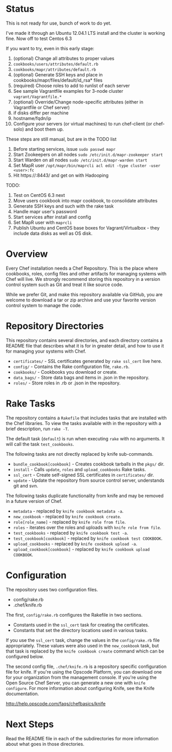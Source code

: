 Status
======

This is not ready for use, bunch of work to do yet.

I've made it through an Ubuntu 12.04.1 LTS install and the cluster is working fine.  Now off to test Centos 6.3

If you want to try, even in this early stage:

1. (optional) Change all attributes to proper values
  1. ```cookbooks/users/attributes/default.rb```
  1. ```cookbooks/mapr/attributes/default.rb```
1. (optional) Generate SSH keys and place in cookbooks/mapr/files/default/id_rsa* files
1. (required) Choose roles to add to runlist of each server
  1. See sample Vagrantfile examples for 3-node cluster ```vagrant/Vagrantfile.*```
1. (optional) Override/Change node-specific attributes (either in Vagrantfile or Chef server)
  1. if disks differ per machine
  1. hostname/fqdn/ip
1. Configure your servers (or virtual machines) to run chef-client (or chef-solo) and boot them up.

These steps are still manual, but are in the TODO list
1. Before starting services, issue ```sudo passwd mapr```
1. Start Zookeepers on all nodes ```sudo /etc/init.d/mapr-zookeeper start```
1. Start Warden on all nodes ```sudo /etc/init.d/mapr-warden start```
1. Set MapR user ```/opt/mapr/bin/maprcli acl edit -type cluster -user <user>:fc```
1. Hit https://<webserver-node-hostname>:8443/ and get on with Hadooping

TODO:
1. Test on CentOS 6.3 next
1. Move users cookbook into mapr cookbook, to consolidate attributes
1. Generate SSH keys and such with the rake task
1. Handle mapr user's password
1. Start services after install and config
1. Set MapR user with ```maprcli```
1. Publish Ubuntu and CentOS base boxes for Vagrant/Virtualbox - they include data disks as well as OS disk.


Overview
========

Every Chef installation needs a Chef Repository. This is the place where cookbooks, roles, config files and other artifacts for managing systems with Chef will live. We strongly recommend storing this repository in a version control system such as Git and treat it like source code.

While we prefer Git, and make this repository available via GitHub, you are welcome to download a tar or zip archive and use your favorite version control system to manage the code.

Repository Directories
======================

This repository contains several directories, and each directory contains a README file that describes what it is for in greater detail, and how to use it for managing your systems with Chef.

* `certificates/` - SSL certificates generated by `rake ssl_cert` live here.
* `config/` - Contains the Rake configuration file, `rake.rb`.
* `cookbooks/` - Cookbooks you download or create.
* `data_bags/` - Store data bags and items in .json in the repository.
* `roles/` - Store roles in .rb or .json in the repository.

Rake Tasks
==========

The repository contains a `Rakefile` that includes tasks that are installed with the Chef libraries. To view the tasks available with in the repository with a brief description, run `rake -T`.

The default task (`default`) is run when executing `rake` with no arguments. It will call the task `test_cookbooks`.

The following tasks are not directly replaced by knife sub-commands.

* `bundle_cookbook[cookbook]` - Creates cookbook tarballs in the `pkgs/` dir.
* `install` - Calls `update`, `roles` and `upload_cookbooks` Rake tasks.
* `ssl_cert` - Create self-signed SSL certificates in `certificates/` dir.
* `update` - Update the repository from source control server, understands git and svn.

The following tasks duplicate functionality from knife and may be removed in a future version of Chef.

* `metadata` - replaced by `knife cookbook metadata -a`.
* `new_cookbook` - replaced by `knife cookbook create`.
* `role[role_name]` - replaced by `knife role from file`.
* `roles` - iterates over the roles and uploads with `knife role from file`.
* `test_cookbooks` - replaced by `knife cookbook test -a`.
* `test_cookbook[cookbook]` - replaced by `knife cookbook test COOKBOOK`.
* `upload_cookbooks` - replaced by `knife cookbook upload -a`.
* `upload_cookbook[cookbook]` - replaced by `knife cookbook upload COOKBOOK`.

Configuration
=============

The repository uses two configuration files.

* config/rake.rb
* .chef/knife.rb

The first, `config/rake.rb` configures the Rakefile in two sections.

* Constants used in the `ssl_cert` task for creating the certificates.
* Constants that set the directory locations used in various tasks.

If you use the `ssl_cert` task, change the values in the `config/rake.rb` file appropriately. These values were also used in the `new_cookbook` task, but that task is replaced by the `knife cookbook create` command which can be configured below.

The second config file, `.chef/knife.rb` is a repository specific configuration file for knife. If you're using the Opscode Platform, you can download one for your organization from the management console. If you're using the Open Source Chef Server, you can generate a new one with `knife configure`. For more information about configuring Knife, see the Knife documentation.

http://help.opscode.com/faqs/chefbasics/knife

Next Steps
==========

Read the README file in each of the subdirectories for more information about what goes in those directories.
